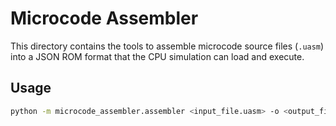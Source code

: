 # Microcode Assembler

This directory contains the tools to assemble microcode source files (`.uasm`) into a JSON ROM format that the CPU simulation can load and execute.

## Usage

```bash
python -m microcode_assembler.assembler <input_file.uasm> -o <output_file.json>
```

